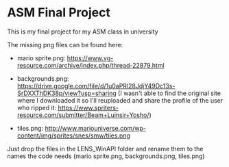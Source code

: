 # ASM Final Project

This is my final project for my ASM class in university

The missing png files can be found here:
- mario sprite.png: https://www.vg-resource.com/archive/index.php/thread-22879.html

- backgrounds.png: https://drive.google.com/file/d/1u0aPRl28JdjY49Dc13s-SrDXXThDK38p/view?usp=sharing (I wasn't able to find the original site where I downloaded it so I'll reuploaded and share the profile of the user who ripped it: https://www.spriters-resource.com/submitter/Beam+Luinsir+Yosho/)

- tiles.png: http://www.mariouniverse.com/wp-content/img/sprites/snes/smw/tiles.png

Just drop the files in the LENS_WinAPI folder and rename them to the names the code needs (mario sprite.png, backgrounds.png, tiles.png)